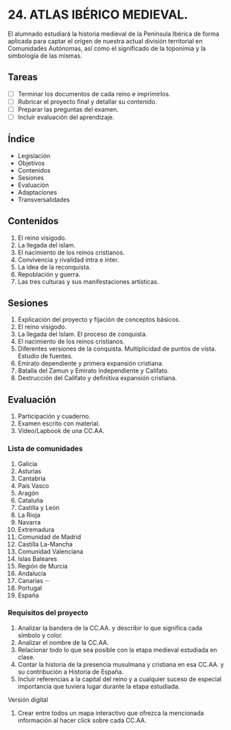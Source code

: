 # 24. ATLAS IBÉRICO MEDIEVAL.

El alumnado estudiará la historia medieval de la Península Ibérica de forma aplicada para captar el origen de nuestra actual división territorial en Comunidades Autónomas, así como el significado de la toponimia y la simbología de las mismas.

## Tareas

- [ ] Terminar los documentos de cada reino e imprimirlos.
- [ ] Rubricar el proyecto final y detallar su contenido.
- [ ] Preparar las preguntas del examen.
- [ ] Incluir evaluación del aprendizaje.

## Índice

+ Legislación
+ Objetivos
+ Contenidos
+ Sesiones
+ Evaluación
+ Adaptaciones
+ Transversalidades

## Contenidos

1. El reino visigodo.
2. La llegada del islam.
3. El nacimiento de los reinos cristianos.
4. Convivencia y rivalidad intra e inter.
5. La idea de la reconquista.
6. Repoblación y guerra.
7. Las tres culturas y sus manifestaciones artísticas.

## Sesiones

1. Explicación del proyecto y fijación de conceptos básicos.
2. El reino visigodo.
3. La llegada del Islam. El proceso de conquista.
4. El nacimiento de los reinos cristianos.
5. Diferentes versiones de la conquista. Multiplicidad de puntos de vista. Estudio de fuentes.
6. Emirato dependiente y primera expansión cristiana.
7. Batalla del Zamun y Emirato independiente y Califato.
8. Destrucción del Califato y definitiva expansión cristiana.

## Evaluación

1. Participación y cuaderno.
2. Examen escrito con material.
3. Vídeo/Lapbook de una CC.AA.

### Lista de comunidades

1. Galicia
2. Asturias
3. Cantabria
4. País Vasco
5. Aragón
6. Cataluña
7. Castilla y León
8. La Rioja
9. Navarra
10. Extremadura
11. Comunidad de Madrid
12. Castilla La-Mancha
13. Comunidad Valenciana
14. Islas Baleares
15. Región de Murcia
16. Andalucía
17. Canarias
···
18. Portugal
19. España

### Requisitos del proyecto

1. Analizar la bandera de la CC.AA. y describir lo que significa cada símbolo y color. 
2. Analizar el nombre de la CC.AA.
3. Relacionar todo lo que sea posible con la etapa medieval estudiada en clase.
4. Contar la historia de la presencia musulmana y cristiana en esa CC.AA. y su contribución a Historia de España.
5. Incluir referencias a la capital del reino y a cualquier suceso de especial importancia que tuviera lugar durante la etapa estudiada.

Versión digital

1. Crear entre todos un mapa interactivo que ofrezca la mencionada información al hacer click sobre cada CC.AA.
